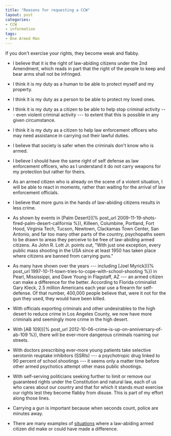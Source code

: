```yaml
---
title: "Reasons for requesting a CCW"
layout: post
categories:
- CCW
- information
tags:
- One Armed Man
---
```


If you don't exercise your rights, they become weak and flabby.

- I believe that it is the right of law-abiding citizens under the 2nd Amendment, which reads in part that the right of the people to keep and bear arms shall not be infringed.

- I think it is my duty as a human to be able to protect myself and my property.

- I think it is my duty as a person to be able to protect my loved ones.

- I think it is my duty as a citizen to be able to help stop criminal activity --- even violent criminal activity --- to extent that this is possible in any given circumstance.

- I think it is my duty as a citizen to help law enforcement officers who may need assistance in carrying out their lawful duties.

- I believe that society is safer when the criminals don't know who is armed.

- I believe I should have the same right of self defense as law enforcement officers, who as I understand it do not carry weapons for my protection but rather for theirs.

- As an armed citizen who is already on the scene of a violent situation, I will be able to react in moments, rather than waiting for the arrival of law enforcement officials.

- I believe that more guns in the hands of law-abiding citizens results in less crime.

- As shown by events in [Palm Desert]({% post_url 2009-11-19-shots-fired-palm-desert-california %}), Killeen, Columbine, Portland, Fort Hood, Virginia Tech, Tucson, Newtown, Clackamas Town Center, San Antonio, and far too many other parts of the country, psychopaths seem to be drawn to areas they perceive to be free of law-abiding armed citizens. As John R. Lott Jr. points out, "With just one exception, every public mass shooting in the USA since at least 1950 has taken place where citizens are banned from carrying guns."

- As many have shown over the years --- including [Joel Myrick]({% post_url 1997-10-11-town-tries-to-cope-with-school-shooting %}) in Pearl, Mississippi, and Dave Young in Flagstaff, AZ --- an armed citizen can make a difference for the better. According to Florida criminalist Gary Kleck, 2.5 million Americans each year use a firearm for self-defense. Of that number, 400,000 people believe that, were it not for the gun they used, they would have been killed.
- With officials exporting criminals and other undesirables to the high desert to reduce crime in Los Angeles County, we now have more criminals and seemingly more crime in the high desert.

- With [AB 109]({% post_url 2012-10-06-crime-is-up-on-anniversary-of-ab-109 %}), there will be ever-more dangerous criminals roaming our streets.

- With doctors prescribing ever-more young patients take selective serotonin reuptake inhibitors (SSRIs) --- a psychotropic drug linked to 90 percent of school shootings --- it seems only a matter time before other armed psychotics attempt other mass public shootings.

- With self-serving politicians seeking further to limit or remove our guaranteed rights under the Constitution and natural law, each of us who cares about our country and that for which it stands must exercise our rights lest they become flabby from disuse. This is part of my effort along those lines.

- Carrying a gun is important because when seconds count, police are minutes away.

- There are many examples of [situations](/category/situations/) where a law-abiding armed citizen did make or could have made a difference.
